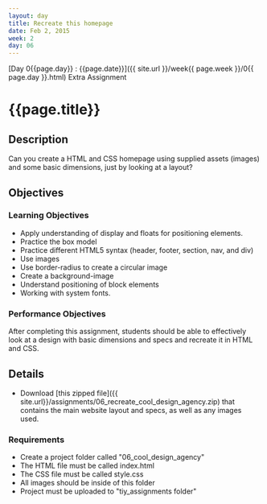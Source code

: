 ```yaml
---
layout: day
title: Recreate this homepage
date: Feb 2, 2015
week: 2
day: 06
---
```

[Day 0{{page.day}} : {{page.date}}]({{ site.url }}/week{{ page.week }}/0{{ page.day }}.html) Extra Assignment

# {{page.title}}

## Description
Can you create a HTML and CSS homepage using supplied assets (images) and some basic dimensions, just by looking at a layout?

## Objectives

### Learning Objectives

* Apply understanding of display and floats for positioning elements.
* Practice the box model
* Practice different HTML5 syntax (header, footer, section, nav, and div)
* Use images
* Use border-radius to create a circular image
* Create a background-image
* Understand positioning of block elements
* Working with system fonts.

### Performance Objectives

After completing this assignment, students should be able to effectively look at a design with basic dimensions and specs and recreate it in HTML and CSS.


## Details

* Download [this zipped file]({{ site.url}}/assignments/06_recreate_cool_design_agency.zip) that contains the main website layout and specs, as well as any images used.

### Requirements
* Create a project folder called  "06_cool_design_agency"
* The HTML file must be called index.html
* The CSS file must be called style.css
* All images should be inside of this folder
* Project must be uploaded to "tiy_assignments folder"


